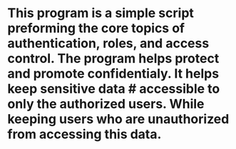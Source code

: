 # This program is a simple script preforming the core topics of authentication, roles, and access control. The program helps protect and promote confidentialy. It helps keep sensitive data # accessible to only the authorized users. While keeping users who are unauthorized from accessing this data.
